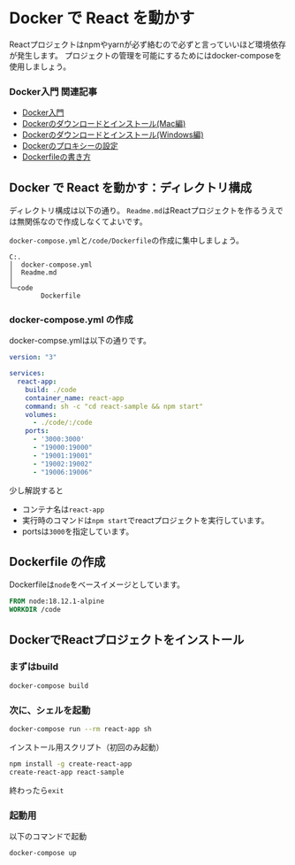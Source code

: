 

# Docker で React を動かす

Reactプロジェクトはnpmやyarnが必ず絡むので必ずと言っていいほど環境依存が発生します。
プロジェクトの管理を可能にするためにはdocker-composeを使用しましょう。



### Docker入門 関連記事

- [Docker入門](https://minegishirei.hatenablog.com/entry/2023/09/02/213936)
- [Dockerのダウンロードとインストール(Mac編)](https://minegishirei.hatenablog.com/entry/2023/09/03/143528)
- [Dockerのダウンロードとインストール(Windows編)](https://minegishirei.hatenablog.com/entry/2023/09/04/115946)
- [Dockerのプロキシーの設定](https://minegishirei.hatenablog.com/entry/2023/09/05/120827)
- [Dockerfileの書き方](https://minegishirei.hatenablog.com/entry/2023/09/11/102313)




## Docker で React を動かす：ディレクトリ構成

ディレクトリ構成は以下の通り。
`Readme.md`はReactプロジェクトを作るうえでは無関係なので作成しなくてよいです。

`docker-compose.yml`と`/code/Dockerfile`の作成に集中しましょう。


```
C:.
│  docker-compose.yml
│  Readme.md
│
└─code
        Dockerfile
```

### docker-compose.yml の作成

docker-compse.ymlは以下の通りです。

```yml
version: "3"

services:
  react-app:
    build: ./code
    container_name: react-app
    command: sh -c "cd react-sample && npm start"
    volumes:
      - ./code/:/code
    ports:
      - '3000:3000'
      - "19000:19000"
      - "19001:19001"
      - "19002:19002"
      - "19006:19006"
```

少し解説すると

- コンテナ名は`react-app`
- 実行時のコマンドは`npm start`でreactプロジェクトを実行しています。
- portsは`3000`を指定しています。


## Dockerfile の作成

Dockerfileは`node`をベースイメージとしています。

```Dockerfile
FROM node:18.12.1-alpine
WORKDIR /code
```


## DockerでReactプロジェクトをインストール


### まずはbuild

```sh
docker-compose build
```


### 次に、シェルを起動

```sh
docker-compose run --rm react-app sh 
```

インストール用スクリプト（初回のみ起動）

```sh
npm install -g create-react-app
create-react-app react-sample
```

終わったら`exit`

### 起動用

以下のコマンドで起動

```sh
docker-compose up
```
